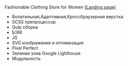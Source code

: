 Fashionable Clothing Store for Women [(Landing page)](https://vetosy.github.io/ebRaw)
- Волатильная,Адаптивная,Кроссбраузерная верстка
- SCSS препроцессор
- Gulp сборка
- БЭМ
- JS
- SVG изображения и оптимизация
- Pixel Perfect
- Зеленая зона Google Lighthouse
- Модульность
